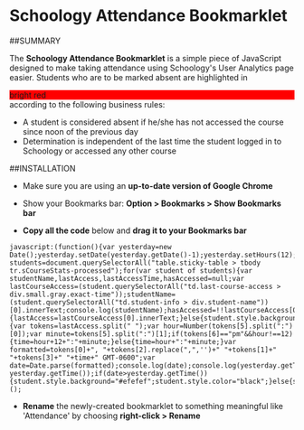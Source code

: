 Schoology Attendance Bookmarklet
===

##SUMMARY

The **Schoology Attendance Bookmarklet** is a simple piece of JavaScript designed to make taking attendance using Schoology's User Analytics page easier.  Students who are to be marked absent are highlighted in <div markdown="0" style="background-color: red;">bright red</div> according to the following business rules:

* A student is considered absent if he/she has not accessed the course since noon of the previous day
* Determination is independent of the last time the student logged in to Schoology or accessed any other course

##INSTALLATION

+ Make sure you are using an **up-to-date version of Google Chrome**

+ Show your Bookmarks bar: **Option > Bookmarks > Show Bookmarks bar**

+ **Copy all the code** below and **drag it to your Bookmarks bar**

~~~~
javascript:(function(){var yesterday=new Date();yesterday.setDate(yesterday.getDate()-1);yesterday.setHours(12);yesterday.setMinutes(0);yesterday.setSeconds(0);console.log(yesterday);var students=document.querySelectorAll("table.sticky-table > tbody tr.sCourseStats-processed");for(var student of students){var studentName,lastAccess,lastAccessTime,hasAccessed=null;var lastCourseAccess=(student.querySelectorAll("td.last-course-access > div.small.gray.exact-time"));studentName=(student.querySelectorAll("td.student-info > div.student-name"))[0].innerText;console.log(studentName);hasAccessed=!!lastCourseAccess[0];if(hasAccessed){lastAccess=lastCourseAccess[0].innerText;}else{student.style.background="red";student.style.color="white";continue;}if(lastAccess!=null){var tokens=lastAccess.split(" ");var hour=Number(tokens[5].split(":")[0]);var minute=tokens[5].split(":")[1];if(tokens[6]=="pm"&&hour!==12){time=hour+12+":"+minute;}else{time=hour+":"+minute;}var formatted=tokens[0]+", "+tokens[2].replace(",",'')+" "+tokens[1]+" "+tokens[3]+" "+time+" GMT-0600";var date=Date.parse(formatted);console.log(date);console.log(yesterday.getTime());console.log(date-yesterday.getTime());if(date>yesterday.getTime()){student.style.background="#efefef";student.style.color="black";}else{student.style.background="red";student.style.color="white";}}}})();
~~~~

+ **Rename** the newly-created bookmarklet to something meaningful like 'Attendance' by choosing **right-click > Rename**